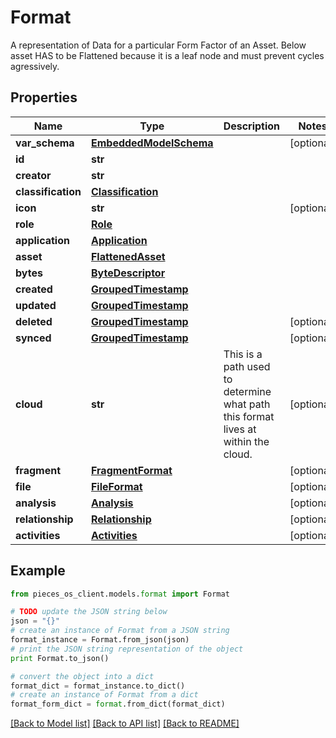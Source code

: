 # Format

A representation of Data for a particular Form Factor of an Asset.  Below asset HAS to be Flattened because it is a leaf node and must prevent cycles agressively.

## Properties
Name | Type | Description | Notes
------------ | ------------- | ------------- | -------------
**var_schema** | [**EmbeddedModelSchema**](EmbeddedModelSchema.md) |  | [optional] 
**id** | **str** |  | 
**creator** | **str** |  | 
**classification** | [**Classification**](Classification.md) |  | 
**icon** | **str** |  | [optional] 
**role** | [**Role**](Role.md) |  | 
**application** | [**Application**](Application.md) |  | 
**asset** | [**FlattenedAsset**](FlattenedAsset.md) |  | 
**bytes** | [**ByteDescriptor**](ByteDescriptor.md) |  | 
**created** | [**GroupedTimestamp**](GroupedTimestamp.md) |  | 
**updated** | [**GroupedTimestamp**](GroupedTimestamp.md) |  | 
**deleted** | [**GroupedTimestamp**](GroupedTimestamp.md) |  | [optional] 
**synced** | [**GroupedTimestamp**](GroupedTimestamp.md) |  | [optional] 
**cloud** | **str** | This is a path used to determine what path this format lives at within the cloud. | [optional] 
**fragment** | [**FragmentFormat**](FragmentFormat.md) |  | [optional] 
**file** | [**FileFormat**](FileFormat.md) |  | [optional] 
**analysis** | [**Analysis**](Analysis.md) |  | [optional] 
**relationship** | [**Relationship**](Relationship.md) |  | [optional] 
**activities** | [**Activities**](Activities.md) |  | [optional] 

## Example

```python
from pieces_os_client.models.format import Format

# TODO update the JSON string below
json = "{}"
# create an instance of Format from a JSON string
format_instance = Format.from_json(json)
# print the JSON string representation of the object
print Format.to_json()

# convert the object into a dict
format_dict = format_instance.to_dict()
# create an instance of Format from a dict
format_form_dict = format.from_dict(format_dict)
```
[[Back to Model list]](../README.md#documentation-for-models) [[Back to API list]](../README.md#documentation-for-api-endpoints) [[Back to README]](../README.md)


